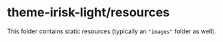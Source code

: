 # theme-irisk-light/resources

This folder contains static resources (typically an `"images"` folder as well).
